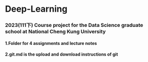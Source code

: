 # Deep-Learning
### 2023(111下) Course project for the Data Science graduate school at National Cheng Kung University  
#### 1.Folder for 4 assignments and lecture notes 
#### 2.git.md is the upload and download instructions of git
